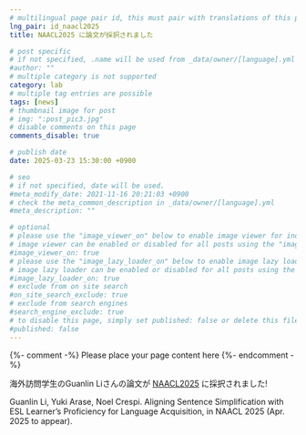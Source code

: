 ```yaml
---
# multilingual page pair id, this must pair with translations of this page. (This name must be unique)
lng_pair: id_naacl2025
title: NAACL2025 に論文が採択されました

# post specific
# if not specified, .name will be used from _data/owner/[language].yml
#author: ""
# multiple category is not supported
category: lab
# multiple tag entries are possible
tags: [news]
# thumbnail image for post
# img: ":post_pic3.jpg"
# disable comments on this page
comments_disable: true

# publish date
date: 2025-03-23 15:30:00 +0900

# seo
# if not specified, date will be used.
#meta_modify_date: 2021-11-16 20:21:03 +0900
# check the meta_common_description in _data/owner/[language].yml
#meta_description: ""

# optional
# please use the "image_viewer_on" below to enable image viewer for individual pages or posts (_posts/ or [language]/_posts folders).
# image viewer can be enabled or disabled for all posts using the "image_viewer_posts: true" setting in _data/conf/main.yml.
#image_viewer_on: true
# please use the "image_lazy_loader_on" below to enable image lazy loader for individual pages or posts (_posts/ or [language]/_posts folders).
# image lazy loader can be enabled or disabled for all posts using the "image_lazy_loader_posts: true" setting in _data/conf/main.yml.
#image_lazy_loader_on: true
# exclude from on site search
#on_site_search_exclude: true
# exclude from search engines
#search_engine_exclude: true
# to disable this page, simply set published: false or delete this file
#published: false
---
```


{%- comment -%} Please place your page content here {%- endcomment -%}

海外訪問学生のGuanlin Liさんの論文が [NAACL2025](https://2025.naacl.org/program/accepted_papers/) に採択されました! 

Guanlin Li, Yuki Arase, Noel Crespi. Aligning Sentence Simplification with ESL Learner’s Proficiency for Language Acquisition, in NAACL 2025 (Apr. 2025 to appear).


